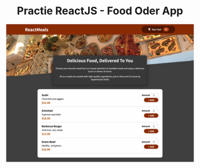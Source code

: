 <h1 align='center'>Practie ReactJS - Food Oder App</h1>
<p align='center'><img src="https://github.com/Karhdo/Food-Oder-App/blob/525c3bd0dbfa3bd28a2e4c2ba805a6dd449ea1cc/public/screencapture-react_meal.png"></p>
